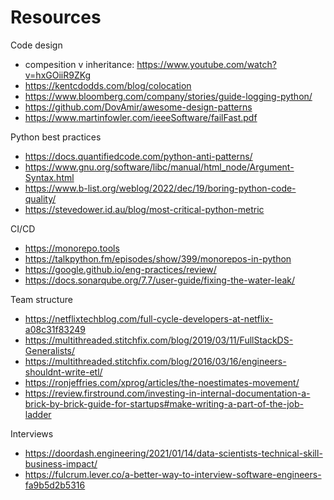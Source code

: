 # Resources


Code design
- compesition v inheritance: https://www.youtube.com/watch?v=hxGOiiR9ZKg
- https://kentcdodds.com/blog/colocation
- https://www.bloomberg.com/company/stories/guide-logging-python/
- https://github.com/DovAmir/awesome-design-patterns
- https://www.martinfowler.com/ieeeSoftware/failFast.pdf

Python best practices
- https://docs.quantifiedcode.com/python-anti-patterns/
- https://www.gnu.org/software/libc/manual/html_node/Argument-Syntax.html
- https://www.b-list.org/weblog/2022/dec/19/boring-python-code-quality/
- https://stevedower.id.au/blog/most-critical-python-metric

CI/CD
- https://monorepo.tools
- https://talkpython.fm/episodes/show/399/monorepos-in-python
- https://google.github.io/eng-practices/review/
- https://docs.sonarqube.org/7.7/user-guide/fixing-the-water-leak/

Team structure
- https://netflixtechblog.com/full-cycle-developers-at-netflix-a08c31f83249
- https://multithreaded.stitchfix.com/blog/2019/03/11/FullStackDS-Generalists/
- https://multithreaded.stitchfix.com/blog/2016/03/16/engineers-shouldnt-write-etl/
- https://ronjeffries.com/xprog/articles/the-noestimates-movement/
- https://review.firstround.com/investing-in-internal-documentation-a-brick-by-brick-guide-for-startups#make-writing-a-part-of-the-job-ladder

Interviews
- https://doordash.engineering/2021/01/14/data-scientists-technical-skill-business-impact/
- https://fulcrum.lever.co/a-better-way-to-interview-software-engineers-fa9b5d2b5316
